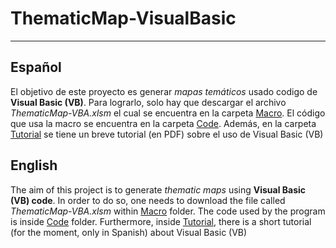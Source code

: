 # ThematicMap-VisualBasic
- - - -

## Español

El objetivo de este proyecto es generar *mapas temáticos* usado codigo de **Visual Basic (VB)**. Para lograrlo, solo hay que descargar el archivo *ThematicMap-VBA.xlsm* el cual se encuentra en la carpeta [Macro](https://github.com/jcms2665/ThematicMap-VisualBasic/tree/master/Macro). El código que usa la macro se encuentra en la carpeta [Code](https://github.com/jcms2665/ThematicMap-VisualBasic/tree/master/Code). Además, en la carpeta [Tutorial](https://github.com/jcms2665/ThematicMap-VisualBasic/tree/master/Tutorial) se tiene un breve tutorial (en PDF) sobre el uso de Visual Basic (VB)



## English

The aim of this project is to generate *thematic maps* using **Visual Basic (VB) code**. In order to do so, one needs to download the file called *ThematicMap-VBA.xlsm* within [Macro](https://github.com/jcms2665/ThematicMap-VisualBasic/tree/master/Macro) folder. The code used by the program is inside [Code](https://github.com/jcms2665/ThematicMap-VisualBasic/tree/master/Code) folder. Furthermore, inside [Tutorial](https://github.com/jcms2665/ThematicMap-VisualBasic/tree/master/Tutorial), there is a short tutorial  (for the moment, only in Spanish) about  Visual Basic (VB)
